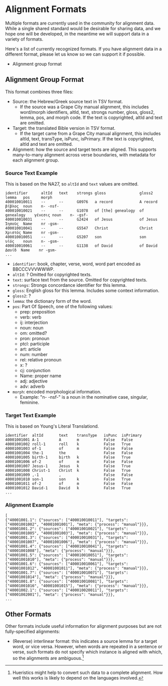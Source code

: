 # Alignment Formats

Multiple formats are currently used in the community for alignment
data. While a single shared standard would be desirable for sharing
data, and we hope one will be developed, in the meantime we will
support data in a variety of formats. 

Here's a list of currently recognized formats. If you have alignment
data in a different format, please let us know so we can support it if
possible. 

* Alignment group format

## Alignment Group Format

This format combines three files:

* Source: the Hebrew/Greek source text in TSV format.
    * If the source was a Grape City manual alignment, this includes
      word/morph identifiers, altId, text, strongs number, gloss,
      gloss2, lemma, pos, and morph code. If the text is copyrighted,
      altId and text are omitted. 
* Target: the translated Bible version in TSV format. 
    * If the target came from a Grape City manual alignment, this
      includes altId, text, transType, isPunc, isPrimary. If the text
      is copyrighted, altId and text are omitted. 
* Alignment: how the source and target texts are aligned. This
  supports many-to-many alignment across verse boundaries, with
  metadata for each alignment group.
  
### Source Text Example

This is based on the NA27, so `altId` and `text` values are omitted.

```
identifier		altId	text	strongs	gloss				gloss2			lemma	pos		morph
400010010011	--		--		G0976	a record			A record		βίβλος	noun	n- -nsf-
400010010021	--		--		G1078	of [the] genealogy	of genealogy	γένεσις	noun	n- -gsf-
400010010031	--		--		G2424	of Jesus			of Jesus		Ἰησοῦς	Name	nr -gsm-
400010010041	--		--		G5547	Christ				Christ			Χριστός	Name	nr -gsm-
400010010051	--		--		G5207	son					son				υἱός	noun	n- -gsm-
400010010061	--		--		G1138	of David			of David Δαυίδ	Name	nr -gsm-
...
```

* `identifier`: book, chapter, verse, word, word part encoded as
  BBCCCVVVWWWP.
* `altId`: ? Omitted for copyrighted texts.
* `text`: surface text from the source. Omitted for copyrighted texts.
* `strongs`: Strongs concordance identifier for this lemma.
* `gloss`: English gloss for this lemma. Includes some context
  information.
* `gloss2`: ?
* `lemma`: the dictionary form of the word.
* `pos`: Part Of Speech, one of the following values:
    * prep: preposition
    * verb: verb
    * ij: interjection
    * noun: noun
    * om: omitted?
    * pron: pronoun
    * ptcl: participle
    * art: article
    * num: number
    * rel: relative pronoun
    * x: ?
    * cj: conjunction
    * Name: proper name
    * adj: adjective
    * adv: adverb
* `morph`: encoded morphological information.
    * Example: "n- -nsf-" is a noun in the nominative case, singular, feminine.


### Target Text Example

This is based on Young's Literal Translationd.

```
identifier	altId		text	transType	isPunc	isPrimary
40001001001	A-1			A		m			False	False
40001001002	roll-1		roll	k			False	True
40001001003	of-1		of		m			False	False
40001001004	the-1		the					False	False
40001001005	birth-1		birth	k			False	True
40001001006	of-2		of		m			False	False
40001001007	Jesus-1		Jesus	k			False	True
40001001008	Christ-1	Christ	k			False	True
40001001009	,-1			,					False	False
40001001010	son-1		son		k			False	True
40001001011	of-2		of		m			False	False
40001001012	David-1		David	k			False	True
...
```

### Alignment Example

```
[
{"40001001.1": {"sources": ["400010010011"], "targets": ["40001001002", "40001001001"], "meta": {"process": "manual"}}},
{"40001001.2": {"sources": ["400010010021"], "targets": ["40001001005", "40001001003"], "meta": {"process": "manual"}}},
{"40001001.3": {"sources": ["400010010031"], "targets": ["40001001007", "40001001006"], "meta": {"process": "manual"}}},
{"40001001.4": {"sources": ["400010010041"], "targets": ["40001001008"], "meta": {"process": "manual"}}},
{"40001001.5": {"sources": ["400010010051"], "targets": ["40001001010"], "meta": {"process": "manual"}}},
{"40001001.6": {"sources": ["400010010061"], "targets": ["40001001012", "40001001011"], "meta": {"process": "manual"}}},
{"40001001.7": {"sources": ["400010010071"], "targets": ["40001001014"], "meta": {"process": "manual"}}},
{"40001001.8": {"sources": ["400010010081"], "targets": ["40001001016", "40001001015"], "meta": {"process": "manual"}}},
{"40001002.1": {"sources": ["400010020011"], "targets": ["40001002001"], "meta": {"process": "manual"}}},
...
```

## Other Formats

Other formats include useful information for alignment
purposes but are not fully-specified alignments:

* (Reverse) interlinear format: this indicates a source lemma for a
  target word, or vice versa. However, when words are repeated in a
  sentence or verse, such formats do not specify which instance is
  aligned with which, so the alignments are ambiguous.[^1]


[^1]: Hueristics might help to convert such data to a complete
    alignment. How well this works is likely to depend on the
    languages involved.

